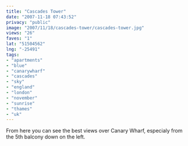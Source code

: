```yaml
---
title: "Cascades Tower"
date: "2007-11-18 07:43:52"
privacy: "public"
image: "2007/11/18/cascades-tower/cascades-tower.jpg"
views: "26"
faves: "1"
lat: "51504562"
lng: "-25491"
tags:
- "apartments"
- "blue"
- "canarywharf"
- "cascades"
- "sky"
- "england"
- "london"
- "november"
- "sunrise"
- "thames"
- "uk"
---
```

From here you can see the best views over Canary Wharf, especialy from the 5th balcony down on the left.
